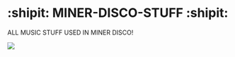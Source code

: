 # :shipit: MINER-DISCO-STUFF :shipit:

ALL MUSIC STUFF USED IN MINER DISCO!

![](https://media4.giphy.com/media/qCFw3jLXkTAkM/200.gif)

